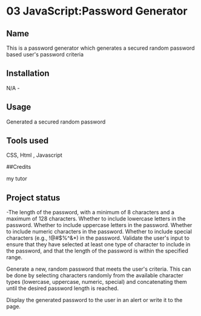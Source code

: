 # 03 JavaScript:Password Generator

## Name
This is a password generator which generates a secured random password based user's password criteria


## Installation
N/A -

## Usage

Generated a secured random password
## Tools used
CSS, Html , Javascript

##Credits

my tutor

## Project status
-The length of the password, with a minimum of 8 characters and a maximum of 128 characters.
Whether to include lowercase letters in the password.
Whether to include uppercase letters in the password.
Whether to include numeric characters in the password.
Whether to include special characters (e.g., !@#$%^&*) in the password.
Validate the user's input to ensure that they have selected at least one type of character to include in the password, and that the length of the password is within the specified range.

Generate a new, random password that meets the user's criteria. This can be done by selecting characters randomly from the available character types (lowercase, uppercase, numeric, special) and concatenating them until the desired password length is reached.

Display the generated password to the user in an alert or write it to the page.

